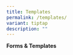 ```yaml
---
title: Templates
permalink: /templates/
variant: tiptap
description: ""
---
```

<p><strong>Forms &amp; Templates</strong>
</p>